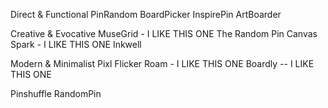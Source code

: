 Direct & Functional
PinRandom
BoardPicker
InspirePin
ArtBoarder

Creative & Evocative
MuseGrid - I LIKE THIS ONE
The Random Pin
Canvas Spark - I LIKE THIS ONE
Inkwell

Modern & Minimalist
Pixl
Flicker
Roam - I LIKE THIS ONE
Boardly -- I LIKE THIS ONE


Pinshuffle
RandomPin